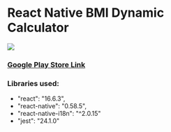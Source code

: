 # React Native BMI Dynamic Calculator
![](https://lh3.googleusercontent.com/snGunrg1XVm6RLSBL18TRZCEIWHRF8c3OZVl0DEnh48nr2FU3rgK6sW75sG3jBmbDlg=w720-h310-rw)
### [Google Play Store Link](https://play.google.com/store/apps/details?id=com.gemanepa.imcalc "Google Play Store Link")
### Libraries used:
- "react": "16.6.3",
- "react-native": "0.58.5",
-  "react-native-i18n": "^2.0.15"
- "jest": "24.1.0"